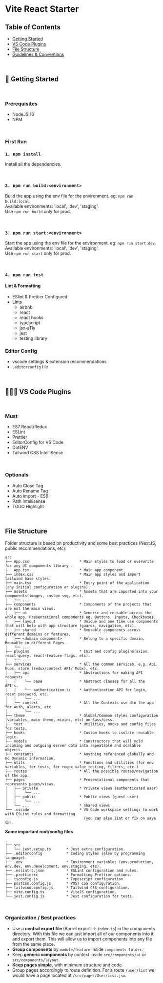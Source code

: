 # Vite React Starter

## Table of Contents

- [Getting Started](#getting-started)
- [VS Code Plugins](#vs-code-plugins)
- [File Structure](#file-structure)
- [Guidelines & Conventions](#conventions)

&nbsp;
<a name="getting-started"></a>

## 🚀 Getting Started

&nbsp;

### Prerequisites

- NodeJS 16
- NPM

&nbsp;

### First Run

### `1. npm install`

Install all the dependencies.

&nbsp;


### `2. npm run build:<environment>`

Build the app using the env file for the environment. eg: `npm run build:local`.\
Available environments: 'local', 'dev', 'staging'.\
Use `npm run build` only for prod.

&nbsp;

### `3. npm run start:<environment>`

Start the app using the env file for the environment. eg: `npm run start:dev`.\
Available environments: 'local', 'dev', 'staging'.\
Use `npm run start` only for prod.

&nbsp;

### `4. npm run test`

#### Lint & Formatting

- ESlint & Prettier Configured
- Lints
  - airbnb
  - react
  - react hooks
  - typescript
  - jsx-a11y
  - jest
  - testing library

### Editor Config

- vscode settings & extension recommendations
- `.editorconfig` file

&nbsp;
<a name="vs-code-plugins"></a>

## 👨🏼‍💻 VS Code Plugins

&nbsp;

### Must

- ES7 React/Redux
- ESLint
- Prettier
- EditorConfig for VS Code
- DotENV
- Tailwind CSS IntelliSense

&nbsp;

### Optionals

- Auto Close Tag
- Auto Rename Tag
- Auto import - ES6
- Path Intellisense
- TODO Highlight

&nbsp;
<a name="file-structure"></a>

## File Structure

Folder structure is based on productivity and some best practices (NextJS, public recommendations, etc):

```text
src
├── App.css                       * Main styles to load or overwrite for any UI components library .
├── App.tsx                       * Main app component.
├── index.css                     * Main app styles and import tailwind base styles.
├── main.tsx                      * Entry point of the application (any initial configuration or plugins).
├── assets                        * Assets that are imported into your components(images, custom svg, etc).
│   └── ...
├── components                    * Components of the projects that are not the main views.
│   ├── ui                        * Generic and reusable across the whole app. Presentational components eg. Buttons, Inputs, Checkboxes.
│   ├── layout                    * Unique and one time use components that will help with app structure (guards, navigation, etc).
│   ├── shared                    * Reusable components across different domains or features.
│   ├── <domain component>        * Belong to a specific domain. Reusable in different Pages.
│   └── ...
├── plugins                       * Init and config plugins(axios, react-query, react-feature-flags, etc).
│   └── ...
├── services                      * All the common services. e.g. Api, hubs, store (redux/context API/ Mobx), etc.
│   ├── api                       * Abstractions for making API requests
│   │    └── base                 * Abstract classes for all the API's.
│   │    └── authentication.ts    * Authentication API for login, reset password, etc.
│   │    └── ...
│   └── context                   * All the Contexts use din the app for Auth, alerts, etc
│        └── ...
├── theme                         * Global/Common styles configuration (variables, main theme, mixins, etc) on Sass/Less.
├── test                          * Utilities, mocks and config files for tests.
├── hooks                         * Custom hooks to isolate reusable logic.
├── models                        * Constructors that will mold incoming and outgoing server data into repeatable and scalable objects.
├── constants                     * Anything referenced globally and no Dynamic information.
├── utils                         * Functions and utilities (for env variables, for tests, for regex value testing, filters, etc.)
├── routes                        * All the possible routes/navigation of the app.
├── pages                         * Presentational components that represents pages/views.
│   ├── private                   * Private views (authenticated user)
│   │    └── ...
│   ├── public                    * Public views (guest user)
│   │    └── ...
│   └── ...                       * Shared views
└── .vscode                       * VS Code workspace settings to work with ESLint rules and formatting
                                    (you can also lint or fix on save 😉).
```

**Some important root/config files**

```text
.
├── src
│   └── jest.setup.ts       * Jest extra configuration.
├── .editorconfig           * Coding styles (also by programming language).
├── .env                    * Environment variables (env.production, env.dev, env.development, env.staging, etc).
├── .eslintrc.json          * ESLint configuration and rules.
├── .prettierrc             * Formatting Prettier options.
├── tsconfig.js             * Typescript configuration.
├── postcss.config.js       * POST CSS configuration.
├── tailwind.config.js      * Tailwind CSS configuration.
├── vite.config.ts          * ViteJS configuration.
└── jest.config.js          * Jest configuration for tests.
```

&nbsp;
<a name="conventions"></a>


### Organization / Best practices

- Use a **central export file** (Barrel export -> `index.ts`) in the components directory. With this file we can just import all of our components into it and export them. This will allow us to import components into any file from the same place.
- **Group components** by `module/feature` inside `components folder`.
- Keep **generic components** by context inside `src/components/ui` or `src/components/layout`.
- **Keep pages simple**, with minimum structure and code.
- Group pages accordingly to route definition. For a route `/user/list` we would have a page located at `/src/pages/User/List.jsx`.
